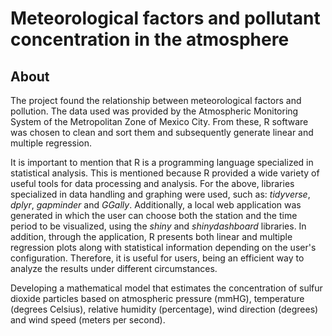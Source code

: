 # Meteorological factors and pollutant concentration in the atmosphere

<!--more-->

## About

The project found the relationship between meteorological factors and pollution. The data 
used was provided by the Atmospheric Monitoring System of the Metropolitan Zone of 
Mexico City. From these, R software was chosen to clean and sort them and 
subsequently generate linear and multiple regression.

It is important to mention that R is a programming language specialized in statistical 
analysis. This is mentioned because R provided a wide variety of useful tools for 
data processing and analysis. For the above, libraries specialized in data handling 
and graphing were used, such as: *tidyverse*, *dplyr*, *gapminder* and *GGally*. Additionally, 
a local web application was generated in which the user can choose both the station 
and the time period to be visualized, using the *shiny* and *shinydashboard* libraries. In 
addition, through the application, R presents both linear and multiple regression plots 
along with statistical information depending on the user's configuration. Therefore, it 
is useful for users, being an efficient way to analyze the results under different 
circumstances. 

Developing a mathematical model that estimates the concentration of sulfur dioxide 
particles based on atmospheric pressure (mmHG), temperature (degrees Celsius), relative 
humidity (percentage), wind direction (degrees) and wind speed (meters per second).


